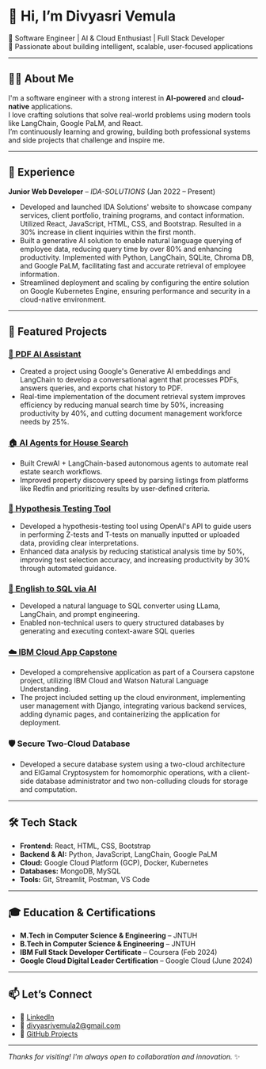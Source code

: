 # 👋 Hi, I’m Divyasri Vemula

🚀 Software Engineer | AI & Cloud Enthusiast | Full Stack Developer  
🎯 Passionate about building intelligent, scalable, user-focused applications

---

## 👩‍💻 About Me

I'm a software engineer with a strong interest in **AI-powered** and **cloud-native** applications.  
I love crafting solutions that solve real-world problems using modern tools like LangChain, Google PaLM, and React.  
I’m continuously learning and growing, building both professional systems and side projects that challenge and inspire me.

---

## 💼 Experience

**Junior Web Developer** – *IDA-SOLUTIONS* (Jan 2022 – Present)  
- Developed and launched IDA Solutions' website to showcase company services, client portfolio, training programs, and contact information. Utilized React, JavaScript, HTML, CSS, and Bootstrap. Resulted in a 30% increase in client inquiries within the first month.
- Built a generative AI solution to enable natural language querying of employee data, reducing query time by over 80% and enhancing productivity. Implemented with Python, LangChain, SQLite, Chroma DB, and Google PaLM, facilitating fast and accurate retrieval of employee information.
- Streamlined deployment and scaling by configuring the entire solution on Google Kubernetes Engine, ensuring performance and security in a cloud-native environment.

---

## 🚀 Featured Projects

### [📄 PDF AI Assistant](https://github.com/Divyasri6/PDF-AI-Assistant)  
-	Created a project using Google's Generative AI embeddings and LangChain to develop a conversational agent that processes PDFs, answers queries, and exports chat history to PDF.
-	Real-time implementation of the document retrieval system improves efficiency by reducing manual search time by 50%, increasing productivity by 40%, and cutting document management workforce needs by 25%.

### [🏠 AI Agents for House Search](https://github.com/Divyasri6/AI_agents_for_-house_search)  
- Built CrewAI + LangChain-based autonomous agents to automate real estate search workflows.
- Improved property discovery speed by parsing listings from platforms like Redfin and prioritizing results by user-defined criteria.

### [🧪 Hypothesis Testing Tool](https://github.com/Divyasri6/Hypothesis-Testing--using-AI)  
- Developed a hypothesis-testing tool using OpenAI's API to guide users in performing Z-tests and T-tests on manually inputted or uploaded data, providing clear interpretations. 
- Enhanced data analysis by reducing statistical analysis time by 50%, improving test selection accuracy, and increasing productivity by 30% through automated guidance.

### [💬 English to SQL via AI](https://github.com/Divyasri6/CONVERTING-ENGLISH-TO-SQL-USING-GENERATIVE-AI-)  
- Developed a natural language to SQL converter using LLama, LangChain, and prompt engineering.
- Enabled non-technical users to query structured databases by generating and executing context-aware SQL queries

### [☁️ IBM Cloud App Capstone](https://github.com/Divyasri6/agfzb-CloudAppDevelopment_Capstone)   
-	Developed a comprehensive application as part of a Coursera capstone project, utilizing IBM Cloud and Watson Natural Language Understanding.
-	 The project included setting up the cloud environment, implementing user management with Django, integrating various backend services, adding dynamic pages, and containerizing the application for deployment.
### 🛡️ Secure Two-Cloud Database
-	Developed a secure database system using a two-cloud architecture and ElGamal Cryptosystem for homomorphic operations, with a client-side database administrator and two non-colluding clouds for storage and computation.
  
---

## 🛠️ Tech Stack

- **Frontend:** React, HTML, CSS, Bootstrap  
- **Backend & AI:** Python, JavaScript, LangChain, Google PaLM  
- **Cloud:** Google Cloud Platform (GCP), Docker, Kubernetes  
- **Databases:** MongoDB, MySQL  
- **Tools:** Git, Streamlit, Postman, VS Code

---

## 🎓 Education & Certifications

- **M.Tech in Computer Science & Engineering** – JNTUH  
- **B.Tech in Computer Science & Engineering** – JNTUH  
- **IBM Full Stack Developer Certificate** – Coursera (Feb 2024)  
- **Google Cloud Digital Leader Certification** – Google Cloud (June 2024)

---

## 📫 Let’s Connect

- 💼 [LinkedIn](https://www.linkedin.com/in/divyasri-vemula-143424103/)  
- 📧 divyasrivemula2@gmail.com  
- 🧠 [GitHub Projects](https://github.com/Divyasri6)

---

_Thanks for visiting! I'm always open to collaboration and innovation._ ✨
